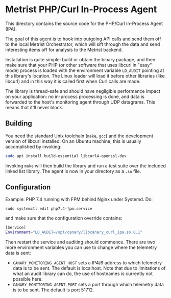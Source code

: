 # Metrist PHP/Curl In-Process Agent

This directory contains the source code for the PHP/Curl In-Process Agent (IPA).

The goal of this agent is to hook into outgoing API calls and send them off to the local Metrist Orchestrator, which will sift through the data and send interesting items off
for analysis to the Metrist backend.

Installation is quite simple: build or obtain the binary package, and then make sure
that your PHP (or other software that uses libcurl in "easy" mode) process is loaded
with the environment variable `LD_AUDIT` pointing at this library's location. The
Linux loader will load it before other libraries (like libcurl) and in this way it is called first when Curl calls are made.

The library is thread-safe and should have negligible performance impact on your
application: no in-process processing is done, and data is forwarded to the host's
monitoring agent through UDP datagrams. This means that it'll never block.

## Building

You need the standard Unix toolchain (`make`, `gcc`) and the development version of
libcurl installed. On an Ubuntu machine, this is usually accomplished by invoking:

``` sh
sudo apt install build-essential libcurl4-openssl-dev
```

Invoking `make` will then build the library and run a test suite over the included
linked list library. The agent is now in your directory as a `.so` file.

## Configuration

Example: PHP 7.4 running with FPM behind Nginx under Systemd. Do:

```
sudo systemctl edit php7.4-fpm.service
```

and make sure that the configuration override contains:

``` sh
[Service]
Environment="LD_AUDIT=/opt/canary/libcanary_curl_ipa.so.0.1"
```

Then restart the service and auditing should commence. There are two more environment
variables you can use to change where the telemetry data is sent:

* `CANARY_MONITORING_AGENT_HOST` sets a IP4/6 address to which telemetry data is to be sent. The default
  is localhost. Note that due to limitations of what an audit library can do, the use of
  hostnames is currently not possible here.
* `CANARY_MONITORING_AGENT_PORT` sets a port through which telemetry data is to be sent. The default is port 51712.
